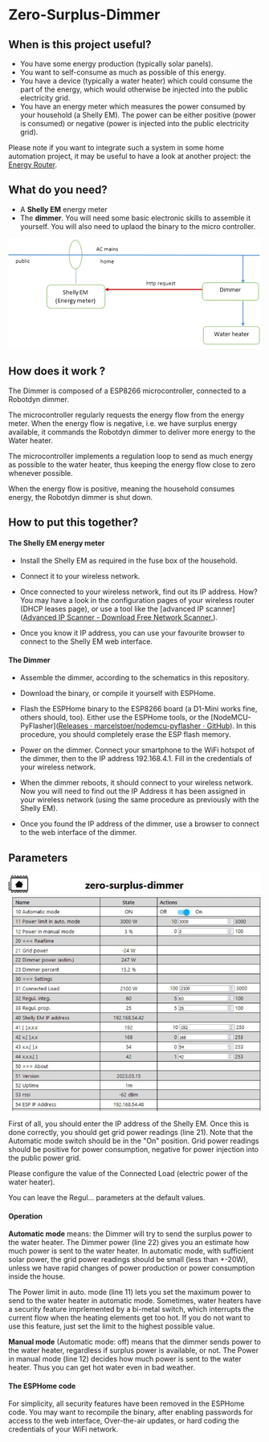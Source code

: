 # Zero-Surplus-Dimmer

## When is this project useful?

- You have some energy production (typically solar panels).
- You want to self-consume as much as possible of this energy.
- You have a device (typically a water heater) which could consume the part of the energy, which would otherwise be injected into the public electricity grid.
- You have an energy meter which measures the power consumed by your household (a Shelly EM). The power can be either positive (power is consumed) or negative (power is injected into the public electricity grid).

Please note if you want to integrate such a system in some home automation project, it may be useful to have a look at another project: the [Energy Router](https://github.com/frtz13/EnergyRouter/).

## What do you need?

- A **Shelly EM** energy meter
- The **dimmer**. You will need some basic electronic skills to assemble it yourself. You will also need to uplaod the binary to the micro controller.

![](./img/overview_zsd.png)

## How does it work ?

The Dimmer is composed of a ESP8266 microcontroller, connected to a Robotdyn dimmer.

The microcontroller regularly requests the energy flow from the energy meter. When the energy flow is negative, i.e. we have surplus energy available, it commands the Robotdyn dimmer to deliver more energy to the Water heater.

The microcontroller implements a regulation loop to send as much energy as possible to the water heater, thus keeping the energy flow close to zero whenever possible.

When the energy flow is positive, meaning the household consumes energy, the Robotdyn dimmer is shut down.

## How to put this together?

#### The Shelly EM energy meter

- Install the Shelly EM as required in the fuse box of the household.

- Connect it to your wireless network.

- Once connected to your wireless network, find out its IP address. How? You may have a look in the configuration pages of your wireless router (DHCP leases page), or use a tool like the [advanced IP scanner]([Advanced IP Scanner - Download Free Network Scanner.](https://www.advanced-ip-scanner.com/download/)).

- Once you know it IP address, you can use your favourite browser to connect to the Shelly EM web interface.

#### The Dimmer

- Assemble the dimmer, according to the schematics in this repository.

- Download the binary, or compile it yourself with ESPHome.

- Flash the ESPHome binary to the ESP8266 board (a D1-Mini works fine, others should, too). Either use the ESPHome tools, or the  [NodeMCU-PyFlasher]([Releases · marcelstoer/nodemcu-pyflasher · GitHub](https://github.com/marcelstoer/nodemcu-pyflasher/releases)). In this procedure, you should completely erase the ESP flash memory.

- Power on the dimmer. Connect your smartphone to the WiFi hotspot of the dimmer, then to the IP address 192.168.4.1. Fill in the credentials of your wireless network.

- When the dimmer reboots, it should connect to your wireless network. Now you will need to find out the IP Address it has been assigned in your wireless network (using the same procedure as previously with the Shelly EM). 

- Once you found the IP address of the dimmer, use a browser to connect to the web interface of the dimmer.

## Parameters

![](./img/zsd-config.jpg)

First of all, you should enter the IP address of the Shelly EM. Once this is done correctly, you should get grid power readings (line 21). Note that the Automatic mode switch should be in the "On" position. Grid power readings should be positive for power consumption, negative for power injection into the public power grid.

Please configure the value of the Connected Load (electric power of the water heater).

You can leave the Regul... parameters at the default values.

#### Operation

**Automatic mode** means: the Dimmer will try to send the surplus power to the water heater. The Dimmer power (line 22) gives you an estimate how much power is sent to the water heater. In automatic mode, with sufficient solar power, the grid power readings should be small (less than +-20W), unless we have rapid changes of power production or power consumption inside the house.

The Power limit in auto. mode (line 11) lets you set the maximum power to send to the water heater in automatic mode. Sometimes, water heaters have a security feature imprlemented by a bi-metal switch, which interrupts the current flow when the heating elements get too hot. If you do not want to use this feature, just set the limit to the highest possible value.

**Manual mode** (Automatic mode: off) means that the dimmer sends power to the water heater, regardless if surplus power is available, or not. The Power in manual mode (line 12) decides how much power is sent to the water heater. Thus you can get hot water even in bad weather.

#### The ESPHome code

For simplicity, all security features have been removed in the ESPHome code. You may want to recompile the binary, after enabling passwords for access to the web interface, Over-the-air updates, or hard coding the credentials of your WiFi network.
